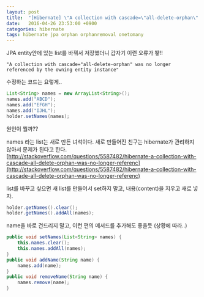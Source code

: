 ```yaml
---
layout: post
title:  "[Hibernate] \"A collection with cascade=\"all-delete-orphan\" was no longer referenced by the owning entity instance\""
date:   2016-04-26 23:53:00 +0900
categories: hibernate
tags: hibernate jpa orphan orphanremoval onetomany
---
```


JPA entity안에 있는 list를 바꿔서 저장했더니 갑자기 이런 오류가 뙇!!

```
"A collection with cascade="all-delete-orphan" was no longer referenced by the owning entity instance"
```

수정하는 코드는 요렇게..

```java
List<String> names = new ArrayList<String>();
names.add("ABCD");
names.add("EFGH");
names.add("IJHL");
holder.setNames(names);
```

원인이 뭘까??

names 라는 list는 새로 만든 녀석이다. 새로 만들어진 친구는 hibernate가 관리하지 않아서 문제가 된다고 한다. [http://stackoverflow.com/questions/5587482/hibernate-a-collection-with-cascade-all-delete-orphan-was-no-longer-referenc](http://stackoverflow.com/questions/5587482/hibernate-a-collection-with-cascade-all-delete-orphan-was-no-longer-referenc)

list를 바꾸고 싶으면 새 list를 만들어서 set하지 말고, 내용(content)을 지우고 새로 넣자.

```java
holder.getNames().clear();
holder.getNames().addAll(names);
```

name을 바로 건드리지 말고, 이런 편의 메서드를 추가해도 좋을듯 (상황에 따라..)

```java
public void setNames(List<String> names) {
    this.names.clear();
    this.names.addAll(names);
}
public void addName(String name) {
    names.add(name);
}
public void removeName(String name) {
    names.remove(name);
}
```
